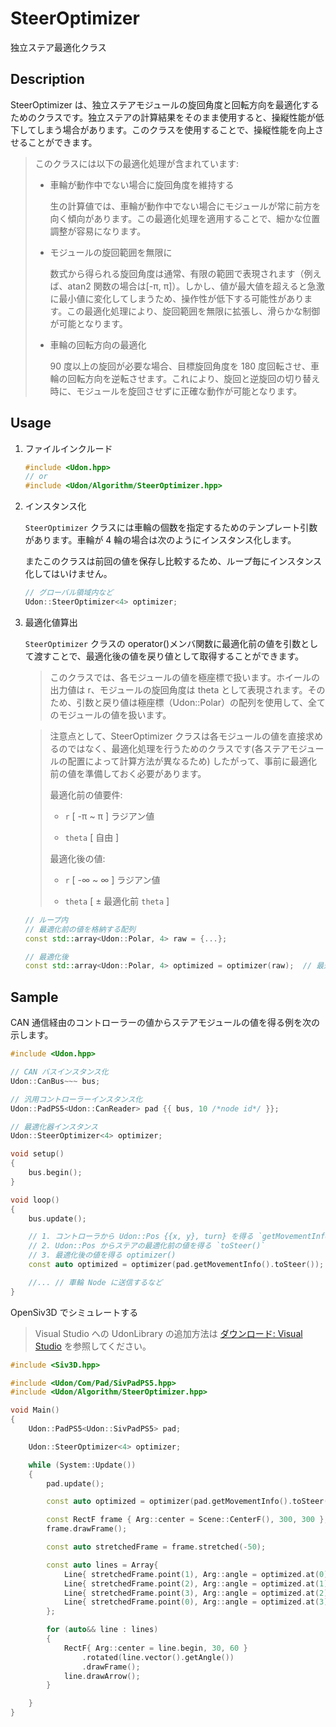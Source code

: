 # SteerOptimizer

独立ステア最適化クラス

## Description

SteerOptimizer は、独立ステアモジュールの旋回角度と回転方向を最適化するためのクラスです。独立ステアの計算結果をそのまま使用すると、操縦性能が低下してしまう場合があります。このクラスを使用することで、操縦性能を向上させることができます。

> このクラスには以下の最適化処理が含まれています:
>
> -   車輪が動作中でない場合に旋回角度を維持する
>
>     生の計算値では、車輪が動作中でない場合にモジュールが常に前方を向く傾向があります。この最適化処理を適用することで、細かな位置調整が容易になります。
>
> -   モジュールの旋回範囲を無限に
>
>     数式から得られる旋回角度は通常、有限の範囲で表現されます（例えば、atan2 関数の場合は[-π, π]）。しかし、値が最大値を超えると急激に最小値に変化してしまうため、操作性が低下する可能性があります。この最適化処理により、旋回範囲を無限に拡張し、滑らかな制御が可能となります。
>
> -   車輪の回転方向の最適化
>
>     90 度以上の旋回が必要な場合、目標旋回角度を 180 度回転させ、車輪の回転方向を逆転させます。これにより、旋回と逆旋回の切り替え時に、モジュールを旋回させずに正確な動作が可能となります。

## Usage

1. ファイルインクルード

    ```cpp
    #include <Udon.hpp>
    // or
    #include <Udon/Algorithm/SteerOptimizer.hpp>
    ```

2. インスタンス化

    `SteerOptimizer` クラスには車輪の個数を指定するためのテンプレート引数があります。車輪が 4 輪の場合は次のようにインスタンス化します。

    またこのクラスは前回の値を保存し比較するため、ループ毎にインスタンス化してはいけません。

    ```cpp
    // グローバル領域内など
    Udon::SteerOptimizer<4> optimizer;
    ```

3. 最適化値算出

    `SteerOptimizer` クラスの operator()メンバ関数に最適化前の値を引数として渡すことで、最適化後の値を戻り値として取得することができます。

    > このクラスでは、各モジュールの値を極座標で扱います。ホイールの出力値は r、モジュールの旋回角度は theta として表現されます。そのため、引数と戻り値は極座標（Udon::Polar）の配列を使用して、全てのモジュールの値を扱います。

    > 注意点として、SteerOptimizer クラスは各モジュールの値を直接求めるのではなく、最適化処理を行うためのクラスです(各ステアモジュールの配置によって計算方法が異なるため) したがって、事前に最適化前の値を準備しておく必要があります。
    >
    > 最適化前の値要件:
    >
    > - `r` [ -π ~ π ] ラジアン値
    >
    > - `theta` [ 自由 ]
    >
    > 最適化後の値:
    >
    > - `r` [ -∞ ~ ∞ ] ラジアン値
    >
    > - `theta` [ ± 最適化前 `theta` ]

    ```cpp
    // ループ内
    // 最適化前の値を格納する配列
    const std::array<Udon::Polar, 4> raw = {...};

    // 最適化後
    const std::array<Udon::Polar, 4> optimized = optimizer(raw);  // 最適化後の値を取得
    ```

## Sample

CAN 通信経由のコントローラーの値からステアモジュールの値を得る例を次の示します。

```cpp
#include <Udon.hpp>

// CAN バスインスタンス化
Udon::CanBus~~~ bus;

// 汎用コントローラーインスタンス化
Udon::PadPS5<Udon::CanReader> pad {{ bus, 10 /*node id*/ }};

// 最適化器インスタンス
Udon::SteerOptimizer<4> optimizer;

void setup()
{
    bus.begin();
}

void loop()
{
    bus.update();

    // 1. コントローラから Udon::Pos {{x, y}, turn} を得る `getMovementInfo()`
    // 2. Udon::Pos からステアの最適化前の値を得る `toSteer()`
    // 3. 最適化後の値を得る optimizer()
    const auto optimized = optimizer(pad.getMovementInfo().toSteer());

    //... // 車輪 Node に送信するなど
}
```

OpenSiv3D でシミュレートする

> Visual Studio への UdonLibrary の追加方法は [ダウンロード: Visual Studio](./../../README.md) を参照してください。

```cpp
#include <Siv3D.hpp>

#include <Udon/Com/Pad/SivPadPS5.hpp>
#include <Udon/Algorithm/SteerOptimizer.hpp>

void Main()
{
    Udon::PadPS5<Udon::SivPadPS5> pad;

    Udon::SteerOptimizer<4> optimizer;

    while (System::Update())
    {
        pad.update();

        const auto optimized = optimizer(pad.getMovementInfo().toSteer());

        const RectF frame { Arg::center = Scene::CenterF(), 300, 300 };
        frame.drawFrame();

        const auto stretchedFrame = frame.stretched(-50);

        const auto lines = Array{
            Line{ stretchedFrame.point(1), Arg::angle = optimized.at(0).theta, optimized.at(0).r + 0.000000001 },
            Line{ stretchedFrame.point(2), Arg::angle = optimized.at(1).theta, optimized.at(1).r + 0.000000001 },
            Line{ stretchedFrame.point(3), Arg::angle = optimized.at(2).theta, optimized.at(2).r + 0.000000001 },
            Line{ stretchedFrame.point(0), Arg::angle = optimized.at(3).theta, optimized.at(3).r + 0.000000001 }
        };

        for (auto&& line : lines)
        {
            RectF{ Arg::center = line.begin, 30, 60 }
                .rotated(line.vector().getAngle())
                .drawFrame();
            line.drawArrow();
        }

    }
}
```
